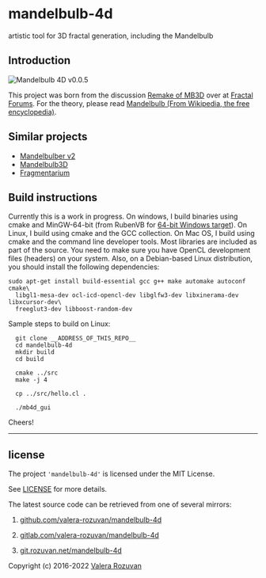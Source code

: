 # mandelbulb-4d

artistic tool for 3D fractal generation, including the Mandelbulb

## Introduction

![Mandelbulb 4D v0.0.5](img/screenshot_v0.0.5.png)

This project was born from the discussion [Remake of MB3D](http://www.fractalforums.com/mandelbulb-3d/mb3d-v2/) over at [Fractal Forums](http://www.fractalforums.com/). For the theory, please read [Mandelbulb (From Wikipedia, the free encyclopedia)](https://en.wikipedia.org/wiki/Mandelbulb).

## Similar projects

- [Mandelbulber v2](https://github.com/buddhi1980/mandelbulber2)
- [Mandelbulb3D](https://github.com/thargor6/mb3d)
- [Fragmentarium](https://github.com/Syntopia/Fragmentarium)

## Build instructions

Currently this is a work in progress. On windows, I build binaries using cmake and MinGW-64-bit (from RubenVB for
[64-bit Windows target](http://sourceforge.net/projects/mingw-w64/files/Toolchains)). On Linux, I build using cmake and
the GCC collection. On Mac OS, I build using cmake and the command line developer tools. Most libraries are included as
part of the source. You need to make sure you have OpenCL development files (headers) on your system.
Also, on a Debian-based Linux distribution, you should install the following dependencies:

```
sudo apt-get install build-essential gcc g++ make automake autoconf cmake\
  libgl1-mesa-dev ocl-icd-opencl-dev libglfw3-dev libxinerama-dev libxcursor-dev\
  freeglut3-dev libboost-random-dev
```

Sample steps to build on Linux:

```
  git clone __ADDRESS_OF_THIS_REPO__
  cd mandelbulb-4d
  mkdir build
  cd build

  cmake ../src
  make -j 4

  cp ../src/hello.cl .

  ./mb4d_gui
```

Cheers!

---

## license

The project `'mandelbulb-4d'` is licensed under the MIT License.

See [LICENSE](./LICENSE) for more details.

The latest source code can be retrieved from one of several mirrors:

1. [github.com/valera-rozuvan/mandelbulb-4d](https://github.com/valera-rozuvan/mandelbulb-4d)

2. [gitlab.com/valera-rozuvan/mandelbulb-4d](https://gitlab.com/valera-rozuvan/mandelbulb-4d)

3. [git.rozuvan.net/mandelbulb-4d](https://git.rozuvan.net/mandelbulb-4d)

Copyright (c) 2016-2022 [Valera Rozuvan](https://valera.rozuvan.net/)
